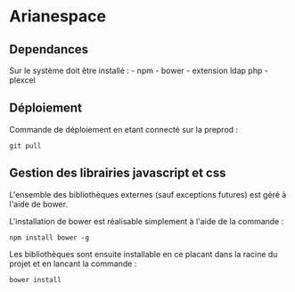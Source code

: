 Arianespace
=========================


Dependances
-----------

Sur le système doit être installé :
    - npm
    - bower
    - extension ldap php
    - plexcel

Déploiement
-----------

Commande de déploiement en etant connecté sur la preprod :

    git pull


Gestion des librairies javascript et css
----------------------------------------

L'ensemble des bibliothèques externes (sauf exceptions futures) est géré à
l'aide de bower.

L'installation de bower est réalisable simplement à l'aide de la commande :

    npm install bower -g

Les bibliothèques sont ensuite installable en ce placant dans la racine du
projet et en lancant la commande :

    bower install